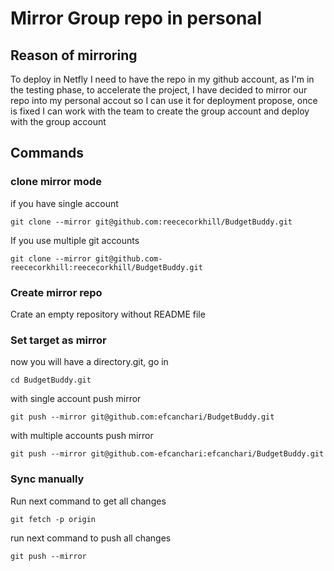 # Mirror Group repo in personal

## Reason of mirroring
To deploy in Netfly I need to have the repo in my github account, as I'm in the testing phase,
to accelerate the project, I have decided to mirror our repo into my personal accout so I can use it
for deployment propose, once is fixed I can work with the team to create the group account and deploy 
with the group account

## Commands

### clone mirror mode
if you have single account
```
git clone --mirror git@github.com:reececorkhill/BudgetBuddy.git
```

If you use multiple git accounts
```
git clone --mirror git@github.com-reececorkhill:reececorkhill/BudgetBuddy.git
```

### Create mirror repo
Crate an empty repository without README file

### Set target as mirror

now you will have a directory.git, go in
```
cd BudgetBuddy.git
```
with single account push mirror
```
git push --mirror git@github.com:efcanchari/BudgetBuddy.git
```

with multiple accounts push mirror
```
git push --mirror git@github.com-efcanchari:efcanchari/BudgetBuddy.git
```
### Sync manually
Run next command to get all changes
```
git fetch -p origin
```

run next command to push all changes
```
git push --mirror
```